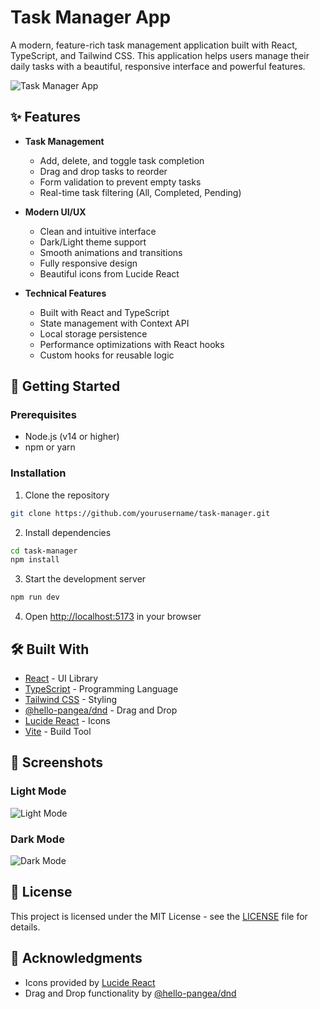 # Task Manager App

A modern, feature-rich task management application built with React, TypeScript, and Tailwind CSS. This application helps users manage their daily tasks with a beautiful, responsive interface and powerful features.

![Task Manager App](![image](https://github.com/user-attachments/assets/45179f9a-f732-4b31-b5a0-3a26012dec9c)
)

## ✨ Features

- **Task Management**
  - Add, delete, and toggle task completion
  - Drag and drop tasks to reorder
  - Form validation to prevent empty tasks
  - Real-time task filtering (All, Completed, Pending)

- **Modern UI/UX**
  - Clean and intuitive interface
  - Dark/Light theme support
  - Smooth animations and transitions
  - Fully responsive design
  - Beautiful icons from Lucide React

- **Technical Features**
  - Built with React and TypeScript
  - State management with Context API
  - Local storage persistence
  - Performance optimizations with React hooks
  - Custom hooks for reusable logic

## 🚀 Getting Started

### Prerequisites

- Node.js (v14 or higher)
- npm or yarn

### Installation

1. Clone the repository
```bash
git clone https://github.com/yourusername/task-manager.git
```

2. Install dependencies
```bash
cd task-manager
npm install
```

3. Start the development server
```bash
npm run dev
```

4. Open [http://localhost:5173](http://localhost:5173) in your browser

## 🛠️ Built With

- [React](https://reactjs.org/) - UI Library
- [TypeScript](https://www.typescriptlang.org/) - Programming Language
- [Tailwind CSS](https://tailwindcss.com/) - Styling
- [@hello-pangea/dnd](https://github.com/hello-pangea/dnd) - Drag and Drop
- [Lucide React](https://lucide.dev/) - Icons
- [Vite](https://vitejs.dev/) - Build Tool

## 📱 Screenshots

### Light Mode
![Light Mode](https://images.unsplash.com/photo-1484480974693-6ca0a78fb36b?auto=format&fit=crop&q=80&w=2072)

### Dark Mode
![Dark Mode](https://images.unsplash.com/photo-1555066931-4365d14bab8c?auto=format&fit=crop&q=80&w=2070)

## 📄 License

This project is licensed under the MIT License - see the [LICENSE](LICENSE) file for details.

## 👏 Acknowledgments

- Icons provided by [Lucide React](https://lucide.dev/)
- Drag and Drop functionality by [@hello-pangea/dnd](https://github.com/hello-pangea/dnd)

